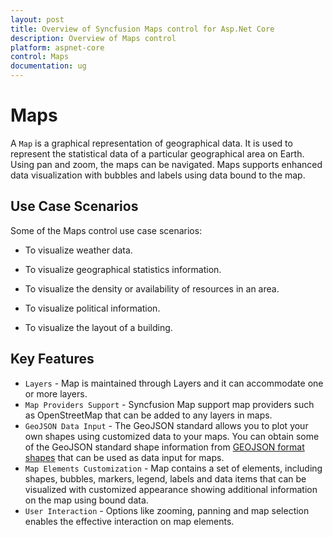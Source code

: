 ```yaml
---
layout: post
title: Overview of Syncfusion Maps control for Asp.Net Core
description: Overview of Maps control
platform: aspnet-core
control: Maps
documentation: ug
---
```


# Maps

A `Map` is a graphical representation of geographical data. It is used to represent the statistical data of a particular geographical area on Earth. Using pan and zoom, the maps can be navigated. Maps supports enhanced data visualization with bubbles and labels using data bound to the map.

## Use Case Scenarios

Some of the Maps control use case scenarios:

* To visualize weather data.

* To visualize geographical statistics information.

* To visualize the density or availability of resources in an area.

* To visualize political information.

* To visualize the layout of a building.

## Key Features

* `Layers` - Map is maintained through Layers and it can accommodate one or more layers.
* `Map Providers Support` - Syncfusion Map support map providers such as OpenStreetMap that can be added to any layers in maps.
* `GeoJSON Data Input` - The GeoJSON standard allows you to plot your own shapes using customized data to your maps. You can obtain some of the GeoJSON standard shape information from [GEOJSON format shapes](http://www.syncfusion.com/uploads/user/uploads/Maps_GeoJSON.zip) that can be used as data input for maps.
* `Map Elements Customization` - Map contains a set of elements, including shapes, bubbles, markers, legend, labels and data items that can be visualized with customized appearance showing additional information on the map using bound data.
* `User Interaction` - Options like zooming, panning and map selection enables the effective interaction on map elements.



